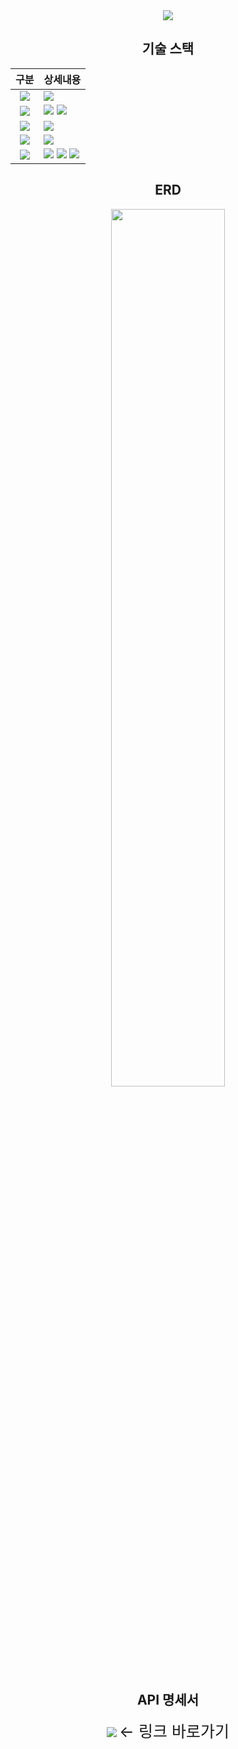 <div align="center">
  <img src="https://capsule-render.vercel.app/api?type=waving&color=auto&height=200&section=header&text=도서%20관리%20애플리케이션&fontSize=40" />
  <h2> 기술 스택</h2>
  
  |구분|상세내용
  |:----:|----
  |<img src="http://img.shields.io/badge/Frontend-e3e3e3?style=for-the-badge"/>|<img src="https://img.shields.io/badge/React-61DAFB?style=flat&logo=React&logoColor=black" />
  |<img src="http://img.shields.io/badge/Backend-e3e3e3?style=for-the-badge"/>| <img src="https://img.shields.io/badge/Java-007396?style=flat&logo=Java&logoColor=white" /> <img src="https://img.shields.io/badge/Spring Boot-6DB33F?style=flat&logo=springboot&logoColor=white" /> 
  |<img src="http://img.shields.io/badge/DB-e3e3e3?style=for-the-badge"/>| <img src="https://img.shields.io/badge/MySQL-4479A1?style=flat&logo=mysql&logoColor=white" />
  |<img src="http://img.shields.io/badge/OS-e3e3e3?style=for-the-badge"/>| <img src="https://img.shields.io/badge/Windows 10-0078D6?style=flat&logo=windows10&logoColor=white" />
  |<img src="http://img.shields.io/badge/Tools / Test Code-e3e3e3?style=for-the-badge"/>| <img src="https://img.shields.io/badge/Visual Studio Code-007ACC?style=flat&logo=visualstudiocode&logoColor=white" /> <img src="https://img.shields.io/badge/IntelliJ IDEA-000000?style=flat&logo=intellijidea&logoColor=white" /> <img src="https://img.shields.io/badge/JUnit5-25A162?style=flat&logo=junit5&logoColor=white"/>

  <h2>ERD</h2>
  <img src="https://github.com/jihyeon-1010/library-web/assets/119498515/80268d88-5066-456b-bbbe-0391860da628" width="60%">

  <h2>API 명세서</h2>
  <a href="https://s-organization-274.gitbook.io/untitled/"><img src="https://img.shields.io/badge/GitBook-BBDDE5?style=flat&logo=gitbook&logoColor=black" /></a> <span style="font-size:25">← 링크 바로가기</span>
</div>
